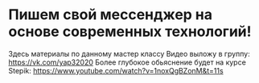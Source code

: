 # Пишем свой мессенджер на основе современных технологий!
Здесь материалы по данному мастер классу
Видео выложу в группу: https://vk.com/yap32020
Более глубокое обьяснение будет на курсе Stepik: https://www.youtube.com/watch?v=1noxQgBZonM&t=11s
